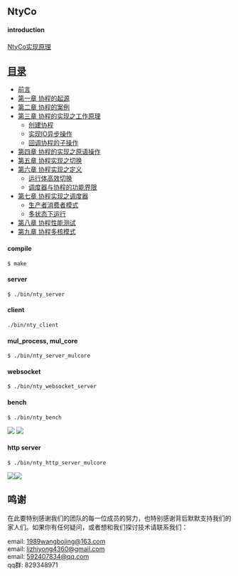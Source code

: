 ## NtyCo

#### introduction
[NtyCo实现原理](http://ntycobook.ntytcp.com/)

## [目录](http://ntycobook.ntytcp.com/index.html)
* [前言](http://ntycobook.ntytcp.com/charpter0/index.html)
* [第一章 协程的起源](http://ntycobook.ntytcp.com/chapter1/1_0.html)
* [第二章 协程的案例](http://ntycobook.ntytcp.com/chapter2/2_0.html)
* [第三章 协程的实现之工作原理](http://ntycobook.ntytcp.com/chapter3/3_0.html)
    * [创建协程](http://ntycobook.ntytcp.com/chapter3/3_0.html)
    * [实现IO异步操作](http://ntycobook.ntytcp.com/chapter3/3_0.html)
    * [回调协程的子操作](http://ntycobook.ntytcp.com/chapter3/3_0.html)
* [第四章 协程的实现之原语操作](http://ntycobook.ntytcp.com/chapter4/4_0.html)
* [第五章 协程实现之切换](http://ntycobook.ntytcp.com/chapter5/5_0.html)
* [第六章 协程实现之定义](http://ntycobook.ntytcp.com/chapter6/6_0.html)
    * [运行体高效切换](http://ntycobook.ntytcp.com/chapter6/6_0.html)
    * [调度器与协程的功能界限](http://ntycobook.ntytcp.com/chapter6/6_0.html)
* [第七章 协程实现之调度器](http://ntycobook.ntytcp.com/chapter7/7_0.html)
    * [生产者消费者模式](http://ntycobook.ntytcp.com/chapter7/7_0.html)
    * [多状态下运行](http://ntycobook.ntytcp.com/chapter7/7_0.html)
* [第八章 协程性能测试](http://ntycobook.ntytcp.com/chapter8/8_0.html)
* [第九章 协程多核模式](http://ntycobook.ntytcp.com/chapter9/9_0.html)


#### compile

```
$ make
```


#### server 
```
$ ./bin/nty_server
```
#### client
```
./bin/nty_client
```

#### mul_process, mul_core
```
$ ./bin/nty_server_mulcore
```
#### websocket
```
$ ./bin/nty_websocket_server
```

#### bench
```
$ ./bin/nty_bench
```
![](http://bojing.wang/wp-content/uploads/2018/08/nty_bench_ntyco.png)
![](http://bojing.wang/wp-content/uploads/2018/08/nty_bench_nginx.png)


#### http server
```
$ ./bin/nty_http_server_mulcore
```

![](http://bojing.wang/wp-content/uploads/2018/08/ntyco_ab.png)![](http://bojing.wang/wp-content/uploads/2018/08/nginx_ab.png)

##  鸣谢
在此要特别感谢我们的团队的每一位成员的努力，也特别感谢背后默默支持我们的家人们。如果你有任何疑问，或者想和我们探讨技术请联系我们：

email: 1989wangbojing@163.com  
email: lizhiyong4360@gmail.com  
email: 592407834@qq.com  
qq群: 829348971

